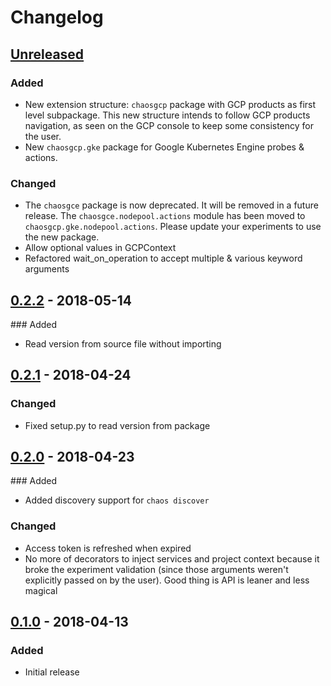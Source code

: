 # Changelog

## [Unreleased][]

[Unreleased]: https://github.com/chaostoolkit-incubator/chaostoolkit-google-cloud/compare/0.2.2...HEAD

### Added

-   New extension structure: 
    `chaosgcp` package with GCP products as first level subpackage.
    This new structure intends to follow GCP products navigation, as seen
    on the GCP console to keep some consistency for the user.
-   New `chaosgcp.gke` package for Google Kubernetes Engine probes & actions.

### Changed

-   The `chaosgce` package is now deprecated. It will be removed in a future
    release. The `chaosgce.nodepool.actions` module has been moved to
    `chaosgcp.gke.nodepool.actions`. Please update your experiments to use the
    new package.
-   Allow optional values in GCPContext
-   Refactored wait_on_operation to accept multiple & various keyword arguments

## [0.2.2][] - 2018-05-14

[0.2.2]: https://github.com/chaostoolkit-incubator/chaostoolkit-google-cloud/compare/0.2.1...0.2.2

### Added

-   Read version from source file without importing

## [0.2.1][] - 2018-04-24

[0.2.1]: https://github.com/chaostoolkit-incubator/chaostoolkit-google-cloud/compare/0.2.0...0.2.1

### Changed

-   Fixed setup.py to read version from package

## [0.2.0][] - 2018-04-23

[0.2.0]: https://github.com/chaostoolkit-incubator/chaostoolkit-google-cloud/compare/0.1.0...0.2.0

### Added

-   Added discovery support for `chaos discover`

### Changed

-   Access token is refreshed when expired
-   No more of decorators to inject services and project context because it
    broke the experiment validation (since those arguments weren't explicitly
    passed on by the user). Good thing is API is leaner and less magical


## [0.1.0][] - 2018-04-13

[0.1.0]: https://github.com/chaostoolkit-incubator/chaostoolkit-google-cloud/tree/0.1.0

### Added

-   Initial release
